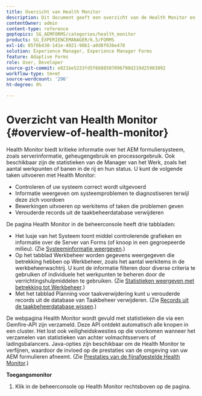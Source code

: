 ```yaml
---
title: Overzicht van Health Monitor
description: Dit document geeft een overzicht van de Health Monitor en informatie over hoe u deze kunt openen.
contentOwner: admin
content-type: reference
geptopics: SG_AEMFORMS/categories/health_monitor
products: SG_EXPERIENCEMANAGER/6.5/FORMS
exl-id: 05f8b430-141e-4921-98b1-a0d8f636e478
solution: Experience Manager, Experience Manager Forms
feature: Adaptive Forms
role: User, Developer
source-git-commit: e821be5233fd5f6688507096790d219d25903892
workflow-type: tm+mt
source-wordcount: '296'
ht-degree: 0%

---
```


# Overzicht van Health Monitor {#overview-of-health-monitor}

Health Monitor biedt kritieke informatie over het AEM formuliersysteem, zoals serverinformatie, geheugengebruik en processorgebruik. Ook beschikbaar zijn de statistieken van de Manager van het Werk, zoals het aantal werkpunten of banen in de rij en hun status. U kunt de volgende taken uitvoeren met Health Monitor:

* Controleren of uw systeem correct wordt uitgevoerd
* Informatie weergeven om systeemproblemen te diagnostiseren terwijl deze zich voordoen
* Bewerkingen uitvoeren op werkitems of taken die problemen geven
* Verouderde records uit de taakbeheerdatabase verwijderen

De pagina Health Monitor in de beheerconsole heeft drie tabbladen:

* Het lusje van het Systeem toont middel controlerende grafieken en informatie over de Server van Forms (of knoop in een gegroepeerde milieu). (Zie [Systeeminformatie weergeven](/help/forms/using/admin-help/view-system-information.md#view-system-information).)
* Op het tabblad Werkbeheer worden gegevens weergegeven die betrekking hebben op Werkbeheer, zoals het aantal werkitems in de werkbeheerwachtrij. U kunt de informatie filteren door diverse criteria te gebruiken of individuele het werkpunten te beheren door de verrichtingshulpmiddelen te gebruiken. (Zie [Statistieken weergeven met betrekking tot Werkbeheer](/help/forms/using/admin-help/view-statistics-related-manager.md#view-statistics-related-to-work-manager).)
* Met het tabblad Planning voor taakverwijdering kunt u verouderde records uit de database van Taakbeheer verwijderen. (Zie [Records uit de taakbeheerdatabase wissen](/help/forms/using/admin-help/purge-records-job-manager-database.md#purge-records-from-the-job-manager-database).)

De webpagina Health Monitor wordt gevuld met statistieken die via een Gemfire-API zijn verzameld. Deze API ontdekt automatisch alle knopen in een cluster. Het lost ook veiligheidskwesties op die voorkomen wanneer het verzamelen van statistieken van achter volmachtsservers of ladingsbalancers. Java-opties zijn beschikbaar om de Health Monitor te verfijnen, waardoor de invloed op de prestaties van de omgeving van uw AEM formulieren afneemt. (Zie [Prestaties van de fijnafgestelde Health Monitor](/help/forms/using/admin-help/fine-tuning-health-monitor-performance.md#fine-tuning-health-monitor-performance).)

**Toegangsmonitor**

1. Klik in de beheerconsole op Health Monitor rechtsboven op de pagina.
